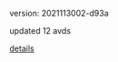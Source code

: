 version: 2021113002-d93a

updated 12 avds

[details](https://github.com/0x74f917491bfa7ebfa379/ali_avd_db/blob/master/change_log/2021/11/30/02/d93a.txt)